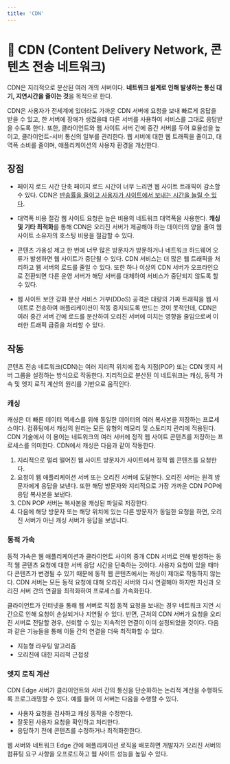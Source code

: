 ```yaml
---
title: 'CDN'
---
```

# 📡 CDN (Content Delivery Network, 콘텐츠 전송 네트워크)

CDN은 지리적으로 분산된 여러 개의 서버이다. **네트워크 설계로 인해 발생하는 통신 대기, 지연시간을 줄이는 것**을 목적으로 한다.

CDN은 사용자가 전세계에 있더라도 가까운 CDN 서버에 요청을 보내 빠르게 응답을 받을 수 있고, 한 서버에 장애가 생겼을떄 다른 서버를 사용하여 서비스를 그대로 응답받을 수도록 한다. 또한, 클라이언트와 웹 사이트 서버 간에 중간 서버를 두어 효율성을 높이고, 클라이언트-서버 통신의 일부를 관리한다. 웹 서버에 대한 웹 트래픽을 줄이고, 대역폭 소비를 줄이며, 애플리케이션의 사용자 환경을 개선한다. 

## 장점

- 페이지 로드 시간 단축
    페이지 로드 시간이 너무 느리면 웹 사이트 트래픽이 감소할 수 있다. CDN은 <u>반송률을 줄이고 사용자가 사이트에서 보내는 시간을 늘릴 수 있다</u>.

- 대역폭 비용 절감
    웹 사이트 요청은 높은 비용의 네트워크 대역폭을 사용한다. **캐싱 및 기타 최적화**를 통해 CDN은 오리진 서버가 제공해야 하는 데이터의 양을 줄여 웹 사이트 소유자의 호스팅 비용을 절감할 수 있다.

- 콘텐츠 가용성 제고
    한 번에 너무 많은 방문자가 방문하거나 네트워크 하드웨어 오류가 발생하면 웹 사이트가 중단될 수 있다. CDN 서비스는 더 많은 웹 트래픽을 처리하고 웹 서버의 로드를 줄일 수 있다. 또한 하나 이상의 CDN 서버가 오프라인으로 전환되면 다른 운영 서버가 해당 서버를 대체하여 서비스가 중단되지 않도록 할 수 있다.

- 웹 사이트 보안 강화
    분산 서비스 거부(DDoS) 공격은 대량의 가짜 트래픽을 웹 사이트로 전송하여 애플리케이션이 작동 중지되도록 만드는 것이 못적인데, CDN은 여러 중간 서버 간에 로드를 분산하여 오리진 서버에 미치는 영향을 줄임으로써 이러한 트래픽 급증을 처리할 수 있다.

## 작동

콘텐츠 전송 네트워크(CDN)는 여러 지리적 위치에 접속 지점(POP) 또는 CDN 엣지 서버 그룹을 설정하는 방식으로 작동한다. 지리적으로 분산된 이 네트워크는 캐싱, 동적 가속 및 엣지 로직 계산의 원리를 기반으로 움직인다.

### 캐싱

캐싱은 더 빠른 데이터 액세스를 위해 동일한 데이터의 여러 복사본을 저장하는 프로세스이다. 컴퓨팅에서 캐싱의 원리는 모든 유형의 메모리 및 스토리지 관리에 적용된다. CDN 기술에서 이 용어는 네트워크의 여러 서버에 정적 웹 사이트 콘텐츠를 저장하는 프로세스를 의미한다. CDN에서 캐싱은 다음과 같이 작동한다.

1. 지리적으로 멀리 떨어진 웹 사이트 방문자가 사이트에서 정적 웹 콘텐츠를 요청한다.
2. 요청이 웹 애플리케이션 서버 또는 오리진 서버에 도달한다. 오리진 서버는 원격 방문자에게 응답을 보낸다. 또한 해당 방문자와 지리적으로 가장 가까운 CDN POP에 응답 복사본을 보낸다.
3. CDN POP 서버는 복사본을 캐싱된 파일로 저장한다.
4. 다음에 해당 방문자 또는 해당 위치에 있는 다른 방문자가 동일한 요청을 하면, 오리진 서버가 아닌 캐싱 서버가 응답을 보냅니다. 

### 동적 가속

동적 가속은 웹 애플리케이션과 클라이언트 사이의 중개 CDN 서버로 인해 발생하는 동적 웹 콘텐츠 요청에 대한 서버 응답 시간을 단축하는 것이다. 사용자 요청이 있을 때마다 콘텐츠가 변경될 수 있기 때문에 동적 웹 콘텐츠에서는 캐싱이 제대로 작동하지 않는다. CDN 서버는 모든 동적 요청에 대해 오리진 서버와 다시 연결해야 하지만 자신과 오리진 서버 간의 연결을 최적화하여 프로세스를 가속화한다.

클라이언트가 인터넷을 통해 웹 서버로 직접 동적 요청을 보내는 경우 네트워크 지연 시간으로 인해 요청이 손실되거나 지연될 수 있다. 반면, 근처의 CDN 서버가 요청을 오리진 서버로 전달할 경우, 신뢰할 수 있는 지속적인 연결이 이미 설정되었을 것이다. 다음과 같은 기능들을 통해 이들 간의 연결을 더욱 최적화할 수 있다.

- 지능형 라우팅 알고리즘
- 오리진에 대한 지리적 근접성

### 엣지 로직 계산

CDN Edge 서버가 클라이언트와 서버 간의 통신을 단순화하는 논리적 계산을 수행하도록 프로그래밍할 수 있다. 예를 들어 이 서버는 다음을 수행할 수 있다.

- 사용자 요청을 검사하고 캐싱 동작을 수정한다.
- 잘못된 사용자 요청을 확인하고 처리한다.
- 응답하기 전에 콘텐츠를 수정하거나 최적화한한다.

웹 서버와 네트워크 Edge 간에 애플리케이션 로직을 배포하면 개발자가 오리진 서버의 컴퓨팅 요구 사항을 오프로드하고 웹 사이트 성능을 높일 수 있다.